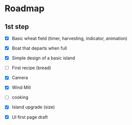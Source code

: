 # Roadmap

## 1st step 

- [x] Basic wheat field (timer, harvesting, indicator, animation)   
- [x] Boat that departs when full  
- [x] Simple design of a basic island  
- [ ] First recipe (bread)
- [x] Camera 
- [x] Wind Mill
- [ ] cooking
- [x] Island upgrade (size)
- [x] UI first page draft
  
